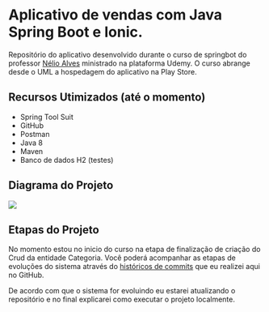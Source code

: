 
# Aplicativo de vendas com Java Spring Boot e Ionic.
Repositório do aplicativo desenvolvido durante o curso de springbot do professor [Nélio Alves](https://www.udemy.com/user/nelio-alves/ "Nélio Alves") ministrado na plataforma Udemy. O curso abrange desde o UML a hospedagem do aplicativo na Play Store.

## Recursos Utimizados (até o momento)
- Spring Tool Suit
- GitHub
- Postman
- Java 8
- Maven
- Banco de dados H2 (testes)

## Diagrama do Projeto

![](https://lh3.googleusercontent.com/-u8iY60Mm8qcWZAhpYhox5gBnn-V9A8iUG5LDpNYyqIu5hMLQ0KUcBgVq8oa38VHZ4KGL0uLxf_yk0EORvfFWSTK9vNGSfC3n7TarHoNvJiugTQhhaxLzCBeGqAPO-xHOfiKGmTqj7nOvl9huNW4tRLaAZZ8EnfBAW-BMK19u0XGQUPZLICKv8CY0dTmc0crZDKKGlbDL0ymMJjjAQrimxUOZI6kCz840xw-Mb8kez4jGjAe-WHkxGmk6JCa_DQy9Lwm-R20CqoGT9V6_4_8s1GRfF2ZAnFfVPHaX4IMDj6Kr3JNh6cGmrfq7LKskJSckn55HKBrNl4oMw3AeFH9HJ-9CwiL68CZ1THlQLUtXRxCYZUCEHGvRX36pofDFvnQp8p_ebS3iNsP-tKdKsmciSwZkouzCSZEKu2XUia4g_8158AKFY9x65OB7phABybSQk85u_lxAVMZox54HNOte3KUkX64U-t09hi-3AhTpkUYRkzXCHzcTpOipR18ObCgf8cLxwGvvMHyvm5AFal3I_17cweehOPgWVg0tvH8urdzSsgdVGHk-zItKGaxstj0Ganj30_xojOWQiPiDRorWC9OF-JzA0V1AELILe1nUnkblBC2dZ4E8HScWMftuBwSGcyHtqJYFYJom8Qe5igq_tnKgJBNvX_cAZ1wR1wR_V3vXe1CSXHufETvKTlpNw=w1694-h648-no?authuser=0)
## Etapas do Projeto
No momento estou no inicio do curso na etapa de finalização de criação do Crud da entidade Categoria. Você poderá acompanhar as etapas de evoluções do sistema através do [históricos de commits](https://github.com/MadsonSantosCe/springboot-ionic-mysql/commits/master "commits") que eu realizei aqui no GitHub. 

De acordo com que o sistema for evoluindo eu estarei atualizando o repositório e no final explicarei como executar o projeto localmente.
